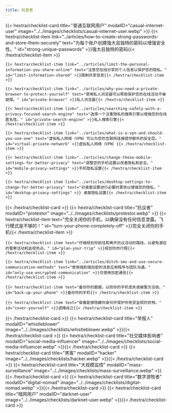 ```yaml
---
title: 检查表
---
```

<div class="checklist-grid">
{{< hextra/checklist-card title="普通互联网用户" modalID="casual-internet-user" image="../../images/checklists/casual-internet-user.webp" >}}
    {{< hextra/checklist-item link="../articles/how-to-create-strong-passwords-and-store-them-securely" text="为每个账户创建强大且独特的密码以增强安全性。" id="strong-unique-passwords" >}}强大且独特的密码{{< /hextra/checklist-item >}}

    {{< hextra/checklist-item link="../articles/limit-the-personal-information-you-share-online" text="注意您在线分享的个人信息以保护您的隐私。" id="limit-information-shared" >}}限制共享信息{{< /hextra/checklist-item >}}

    {{< hextra/checklist-item link="../articles/why-you-need-a-private-browser-to-protect-yourself" text="使用私人浏览器可以帮助保护您的在线活动不被窥探。" id="private-browser" >}}私人浏览器{{< /hextra/checklist-item >}}

    {{< hextra/checklist-item link="../articles/searching-safely-with-a-privacy-focused-search-engine" text="选择一个注重隐私的搜索引擎以增强您的在线匿名性。" id="private-search-engine" >}}私人搜索引擎{{< /hextra/checklist-item >}}

    {{< hextra/checklist-item link="../articles/what-is-a-vpn-and-should-you-use-one" text="虚拟私人网络（VPN）可以为您的互联网连接提供额外的安全层。" id="virtual-private-network" >}}虚拟私人网络（VPN）{{< /hextra/checklist-item >}}

    {{< hextra/checklist-item link="../articles/change-these-mobile-settings-for-better-privacy" text="调整您的手机设置以改善隐私和安全。" id="mobile-privacy-settings" >}}手机隐私设置{{< /hextra/checklist-item >}}

    {{< hextra/checklist-item link="../articles/desktop-settings-to-change-for-better-privacy" text="对桌面设置进行必要的更改以增强您的隐私。" id="desktop-privacy-settings" >}} 桌面隐私设置{{< /hextra/checklist-item >}}
{{< /hextra/checklist-card >}}
{{< hextra/checklist-card title="抗议者" modalID="protestor" image="../../images/checklists/protestor.webp" >}}
    {{< hextra/checklist-item text="完全关闭你的手机，以确保没有任何信息泄露。飞行模式是不够的！" id="turn-your-phone-completely-off" >}}完全关闭你的手机{{< /hextra/checklist-item >}}

    {{< hextra/checklist-item text="仔细规划你前往和离开抗议活动的路线，以避免潜在的警察活动和监视热点。" id="plan-your-trip" >}}规划你的行程{{< /hextra/checklist-item >}}
    
    {{< hextra/checklist-item link="../articles/ditch-sms-and-use-secure-communication-methods" text="使用端到端加密的消息应用程序与团队沟通。" id="only-use-encrypted-communication" >}}仅使用加密通信{{< /hextra/checklist-item >}}

    {{< hextra/checklist-item text="备份你的数据，以防你的手机丢失或被警方没收。" id="back-up-your-phone" >}}备份你的手机{{< /hextra/checklist-item >}}

    {{< hextra/checklist-item text="穿着能够隐藏你身份并保护你免受监视的衣物。" id="cover-yourself" >}}遮掩自己{{< /hextra/checklist-item >}}
{{< /hextra/checklist-card >}}
{{< hextra/checklist-card title="举报人" modalID="whistleblower" image="../../images/checklists/whistleblower.webp" >}}{{< /hextra/checklist-card >}}
{{< hextra/checklist-card title="社交媒体影响者" modalID="social-media-influencer" image="../../images/checklists/social-media-influencer.webp" >}}{{< /hextra/checklist-card >}}
{{< hextra/checklist-card title="黑客" modalID="hacker" image="../../images/checklists/hacker.webp" >}}{{< /hextra/checklist-card >}}
{{< hextra/checklist-card title="大规模监控" modalID="mass-surveillance" image="../../images/checklists/mass-surveillance.webp" >}}{{< /hextra/checklist-card >}}
{{< hextra/checklist-card title="数字游牧者" modalID="digital-nomad" image="../../images/checklists/digital-nomad.webp" >}}{{< /hextra/checklist-card >}}
{{< hextra/checklist-card title="暗网用户" modalID="darknet-user" image="../../images/checklists/darknet-user.webp" >}}{{< /hextra/checklist-card >}}
</div>